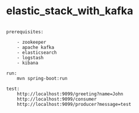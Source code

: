# elastic_stack_with_kafka

~~~~~~~~ UNDER DEVELOPMENT - NOT READY ~~~~~~~~

prerequisites:

	- zookeeper
	- apache kafka
	- elasticsearch
	- logstash
	- kibana

run: 
	mvn spring-boot:run
	
test:
	http://localhost:9099/greeting?name=John
	http://localhost:9099/consumer
	http://localhost:9099/producer?message=test

